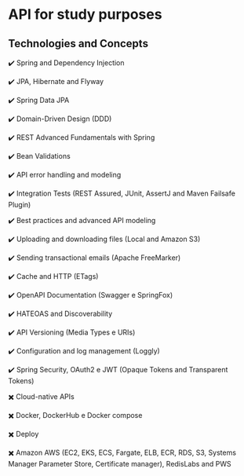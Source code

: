 # API for study purposes

## Technologies and Concepts

✔️ Spring and Dependency Injection

✔️ JPA, Hibernate and Flyway

✔️ Spring Data JPA

✔️ Domain-Driven Design (DDD)

✔️ REST Advanced Fundamentals with Spring

✔️ Bean Validations

✔️ API error handling and modeling

✔️ Integration Tests (REST Assured, JUnit, AssertJ and Maven Failsafe Plugin)

✔️ Best practices and advanced API modeling

✔️ Uploading and downloading files (Local and Amazon S3)

✔️ Sending transactional emails (Apache FreeMarker)

✔️ Cache and HTTP (ETags)

✔️ OpenAPI Documentation (Swagger e SpringFox)

✔️ HATEOAS and Discoverability

✔️ API Versioning (Media Types e URIs)

✔️ Configuration and log management (Loggly)

✔️ Spring Security, OAuth2 e JWT (Opaque Tokens and Transparent Tokens)

✖️️ Cloud-native APIs

✖️️ Docker, DockerHub e Docker compose

✖️️️ Deploy

✖️️ Amazon AWS (EC2, EKS, ECS, Fargate, ELB, ECR, RDS, S3, Systems Manager Parameter Store, Certificate manager), RedisLabs and PWS
